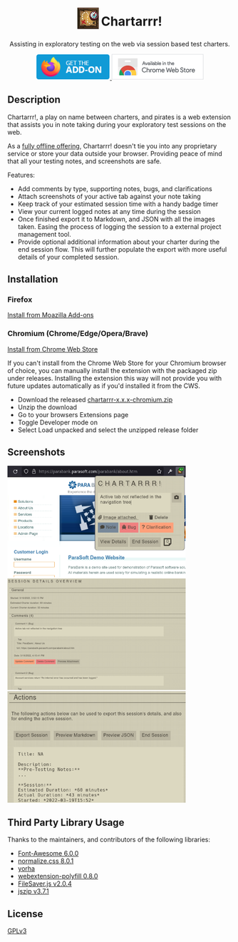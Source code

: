 <h1 align="center">
	<sub>
		<img src="src/icons/icon.png" />
	</sub>
	Chartarrr!
</h1>

<p align="center">Assisting in exploratory testing on the web via session based test charters.</p>

<p align="center">
	<a href="https://addons.mozilla.org/en-US/firefox/addon/chartarrr/">
		<img height="58" src="assets/branding/get-the-addon-178x60px.png" alt="Add-ons for Firefox">
	</a>
	<a href="https://chrome.google.com/webstore/detail/chartarrr/apiicneccfgpgnmpbnlggodkjmhocndj">
		<img height="58" src="assets/branding/available-in-the-chrome-web store-206x58px.png" alt="Chrome Web Store">
	</a>
</p>

## Description
Chartarrr!, a play on name between charters, and pirates is a web extension that assists you in note taking during your exploratory test sessions on the web.

As a [fully offline offering](/PRIVACY.md), Chartarrr! doesn't tie you into any proprietary service or store your data outside your browser. Providing peace of mind that all your testing notes, and screenshots are safe.

Features:
- Add comments by type, supporting notes, bugs, and clarifications
- Attach screenshots of your active tab against your note taking
- Keep track of your estimated session time with a handy badge timer
- View your current logged notes at any time during the session
- Once finished export it to Markdown, and JSON with all the images taken. Easing the process of logging the session to a external project management tool.
- Provide optional additional information about your charter during the end session flow. This will further populate the export with more useful details of your completed session.

## Installation
### Firefox
[Install from Moazilla Add-ons](https://addons.mozilla.org/en-US/firefox/addon/chartarrr/)

### Chromium (Chrome/Edge/Opera/Brave)
[Install from Chrome Web Store](https://chrome.google.com/webstore/detail/chartarrr/apiicneccfgpgnmpbnlggodkjmhocndj)

If you can't install from the Chrome Web Store for your Chromium browser of choice, you can manually install the extension with the packaged zip under releases. Installing the extension this way will not provide you with future updates automatically as if you'd installed it from the CWS.
- Download the released [chartarrr-x.x.x-chromium.zip](https://github.com/j4ln/Chartarrr/releases/)
- Unzip the download
- Go to your browsers Extensions page
- Toggle Developer mode on
- Select Load unpacked and select the unzipped release folder

## Screenshots
<p>
  <img width="400" src="assets/screenshots/1-popup.png">
  <img width="400" src="assets/screenshots/2-view-details.png">
  <img width="400" src="assets/screenshots/3-end-actions.png">
</p>

## Third Party Library Usage
Thanks to the maintainers, and contributors of the following libraries:
- [Font-Awesome 6.0.0](https://github.com/FortAwesome/Font-Awesome/tree/6.0.0)
- [normalize.css 8.0.1](https://github.com/necolas/normalize.css/tree/8.0.1)
- [yorha](https://github.com/metakirby5/yorha)
- [webextension-polyfill 0.8.0](https://unpkg.com/browse/webextension-polyfill@0.8.0/)
- [FileSaver.js v2.0.4](https://github.com/eligrey/FileSaver.js/tree/v2.0.4)
- [jszip v3.7.1](https://github.com/Stuk/jszip/tree/v3.7.1)

## License
[GPLv3](/LICENSE.txt)
